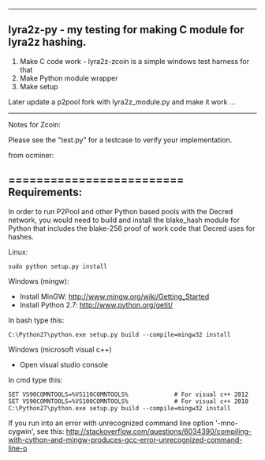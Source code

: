 
--------------------------------------------------------------
lyra2z-py - my testing for making C module for lyra2z hashing. 
--------------------------------------------------------------

1. Make C code work - lyra2z-zcoin is a simple windows test harness for that
2. Make Python module wrapper
3. Make setup


Later update a p2pool fork with lyra2z_module.py and make it work ...

---------------------------------------------------------------------

Notes for Zcoin:

Please see the "test.py" for a testcase to verify your implementation.

from ocminer:

=========================
Requirements:
-------------------------
In order to run P2Pool and other Python based pools with the Decred network, you would need to build and install the
blake_hash module for Python that includes the blake-256 proof of work code that Decred uses for hashes.

Linux:

    sudo python setup.py install

Windows (mingw):
* Install MinGW: http://www.mingw.org/wiki/Getting_Started
* Install Python 2.7: http://www.python.org/getit/

In bash type this:

    C:\Python27\python.exe setup.py build --compile=mingw32 install

Windows (microsoft visual c++)
* Open visual studio console

In cmd type this:

    SET VS90COMNTOOLS=%VS110COMNTOOLS%	           # For visual c++ 2012
    SET VS90COMNTOOLS=%VS100COMNTOOLS%             # For visual c++ 2010
    C:\Python27\python.exe setup.py build --compile=mingw32 install
	
If you run into an error with unrecognized command line option '-mno-cygwin', see this:
http://stackoverflow.com/questions/6034390/compiling-with-cython-and-mingw-produces-gcc-error-unrecognized-command-line-o





